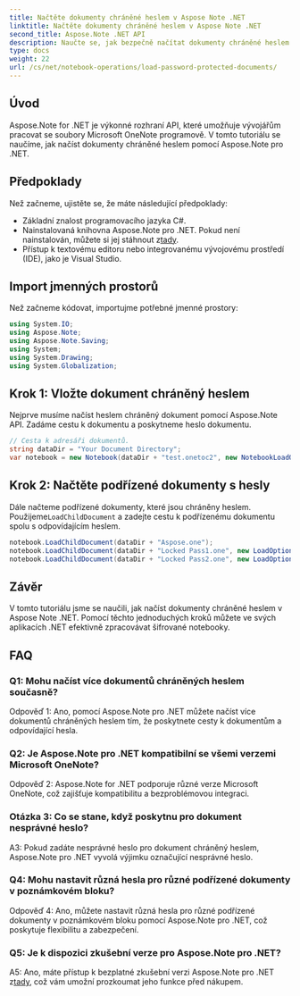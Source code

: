 ```yaml
---
title: Načtěte dokumenty chráněné heslem v Aspose Note .NET
linktitle: Načtěte dokumenty chráněné heslem v Aspose Note .NET
second_title: Aspose.Note .NET API
description: Naučte se, jak bezpečně načítat dokumenty chráněné heslem v Aspose Note .NET pomocí jednoduchých kroků. Zajistěte důvěrnost dat pomocí šifrování.
type: docs
weight: 22
url: /cs/net/notebook-operations/load-password-protected-documents/
---
```

## Úvod

Aspose.Note for .NET je výkonné rozhraní API, které umožňuje vývojářům pracovat se soubory Microsoft OneNote programově. V tomto tutoriálu se naučíme, jak načíst dokumenty chráněné heslem pomocí Aspose.Note pro .NET.

## Předpoklady

Než začneme, ujistěte se, že máte následující předpoklady:

- Základní znalost programovacího jazyka C#.
-  Nainstalovaná knihovna Aspose.Note pro .NET. Pokud není nainstalován, můžete si jej stáhnout z[tady](https://releases.aspose.com/note/net/).
- Přístup k textovému editoru nebo integrovanému vývojovému prostředí (IDE), jako je Visual Studio.

## Import jmenných prostorů

Než začneme kódovat, importujme potřebné jmenné prostory:

```csharp
using System.IO;
using Aspose.Note;
using Aspose.Note.Saving;
using System;
using System.Drawing;
using System.Globalization;
```

## Krok 1: Vložte dokument chráněný heslem

Nejprve musíme načíst heslem chráněný dokument pomocí Aspose.Note API. Zadáme cestu k dokumentu a poskytneme heslo dokumentu.

```csharp
// Cesta k adresáři dokumentů.
string dataDir = "Your Document Directory";
var notebook = new Notebook(dataDir + "test.onetoc2", new NotebookLoadOptions() { DeferredLoading = true });
```

## Krok 2: Načtěte podřízené dokumenty s hesly

 Dále načteme podřízené dokumenty, které jsou chráněny heslem. Použijeme`LoadChildDocument` a zadejte cestu k podřízenému dokumentu spolu s odpovídajícím heslem.

```csharp
notebook.LoadChildDocument(dataDir + "Aspose.one");  
notebook.LoadChildDocument(dataDir + "Locked Pass1.one", new LoadOptions() { DocumentPassword = "pass" });
notebook.LoadChildDocument(dataDir + "Locked Pass2.one", new LoadOptions() { DocumentPassword = "pass2" });
```

## Závěr

V tomto tutoriálu jsme se naučili, jak načíst dokumenty chráněné heslem v Aspose Note .NET. Pomocí těchto jednoduchých kroků můžete ve svých aplikacích .NET efektivně zpracovávat šifrované notebooky.

## FAQ

### Q1: Mohu načíst více dokumentů chráněných heslem současně?

Odpověď 1: Ano, pomocí Aspose.Note pro .NET můžete načíst více dokumentů chráněných heslem tím, že poskytnete cesty k dokumentům a odpovídající hesla.

### Q2: Je Aspose.Note pro .NET kompatibilní se všemi verzemi Microsoft OneNote?

Odpověď 2: Aspose.Note for .NET podporuje různé verze Microsoft OneNote, což zajišťuje kompatibilitu a bezproblémovou integraci.

### Otázka 3: Co se stane, když poskytnu pro dokument nesprávné heslo?

A3: Pokud zadáte nesprávné heslo pro dokument chráněný heslem, Aspose.Note pro .NET vyvolá výjimku označující nesprávné heslo.

### Q4: Mohu nastavit různá hesla pro různé podřízené dokumenty v poznámkovém bloku?

Odpověď 4: Ano, můžete nastavit různá hesla pro různé podřízené dokumenty v poznámkovém bloku pomocí Aspose.Note pro .NET, což poskytuje flexibilitu a zabezpečení.

### Q5: Je k dispozici zkušební verze pro Aspose.Note pro .NET?

 A5: Ano, máte přístup k bezplatné zkušební verzi Aspose.Note pro .NET z[tady](https://releases.aspose.com/), což vám umožní prozkoumat jeho funkce před nákupem.